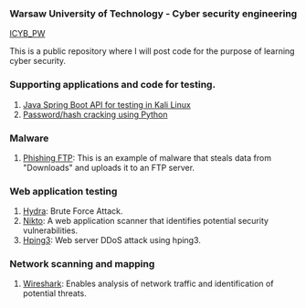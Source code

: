 ### Warsaw University of Technology - Cyber security engineering
[ICYB_PW](https://icyb.tele.pw.edu.pl/)

This is a public repository where I will post code for the purpose of learning cyber security. 

### Supporting applications and code for testing.
1. [Java Spring Boot API for testing in Kali Linux](https://github.com/lukaszFD/SpringBoot/tree/main/SpringBoot.ICYB_PW_API) 
2. [Password/hash cracking using Python](https://github.com/lukaszFD/python/tree/main/password_cracking)

### Malware
1. [Phishing FTP](https://github.com/lukaszFD/ICYB_PW/tree/main/tests/5.%20phishing_ftp): This is an example of malware that steals data from "Downloads" and uploads it to an FTP server. 

### Web application testing
1. [Hydra](https://github.com/lukaszFD/ICYB_PW/tree/main/tests/1.%20hydra): Brute Force Attack. 
2. [Nikto](https://github.com/lukaszFD/ICYB_PW/tree/main/tests/2.%20nikto): A web application scanner that identifies potential security vulnerabilities.
3. [Hping3](https://github.com/lukaszFD/ICYB_PW/tree/main/tests/3.%20hping3): Web server DDoS attack using hping3. 

### Network scanning and mapping
1. [Wireshark](https://github.com/lukaszFD/ICYB_PW/tree/main/tests/4.%20wireshark): Enables analysis of network traffic and identification of potential threats.